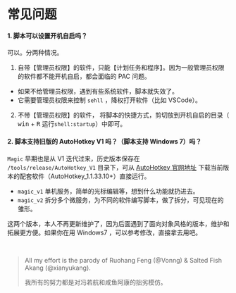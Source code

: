 # 常见问题

#### 1. 脚本可以设置开机自启吗？ 
 
可以。分两种情况。

1. 自带【管理员权限】的软件，只能【计划任务和程序】。因为一般管理员权限的软件都不能开机自启，都会面临的 PAC 问题。
  - 如果不给管理员权限，遇到有些系统软件，脚本就失效了。
  - 它需要管理员权限来控制 `sehll` ，降权打开软件（比如 VSCode）。

2. 不带【管理员权限】的软件， 将脚本的快捷方式，剪切放到开机自启的目录（ <kbd>win</kbd> + <kbd>R</kbd> 运行`shell:startup`）中即可。
 

#### 2. 脚本支持旧版的 AutoHotkey V1 吗？（脚本支持 Windows 7）吗？ 

`Magic` 早期也是从 V1 迭代过来，历史版本保存在 `/tools/release/AutoHotkey_V1` 目录下，可从
[AutoHotkey 官网地址](https://www.autohotkey.com/) 下载当前版本的配套软件（AutoHotkey_1.1.33.10+）直接运行。

- `magic_v1` 单机服务，简单的光标编辑等，想到什么功能就扔进去。
- `magic_v2` 拆分多个微服务，为不同的软件编写脚本，做了拆分，可见现在的雏形。

这两个版本，本人不再更新维护了，因为后面遇到了面向对象风格的版本，维护和拓展更方便。如果你在用 Windows7 ，可以参考修改，直接拿去用吧。

&nbsp;
>
> All my effort is the parody of Ruohang Feng (@Vonng) &amp; Salted Fish Akang (@xianyukang).
>
> 我所有的努力都是对冯若航和咸鱼阿康的拙劣模仿。
